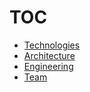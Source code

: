 # TOC

* [Technologies](technologies)
* [Architecture](architecture)
* [Engineering](engineering)
* [Team](team)
